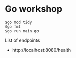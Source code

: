 # Go workshop

```
$go mod tidy
$go fmt
$go run main.go
```

List of endpoints
* http://localhost:8080/health